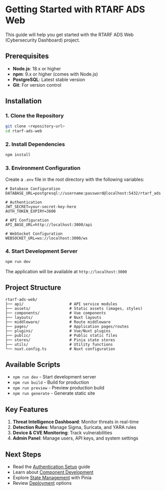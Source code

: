# Getting Started with RTARF ADS Web

This guide will help you get started with the RTARF ADS Web (Cybersecurity Dashboard) project.

## Prerequisites

- **Node.js**: 18.x or higher
- **npm**: 9.x or higher (comes with Node.js)
- **PostgreSQL**: Latest stable version
- **Git**: For version control

## Installation

### 1. Clone the Repository

```bash
git clone <repository-url>
cd rtarf-ads-web
```

### 2. Install Dependencies

```bash
npm install
```

### 3. Environment Configuration

Create a `.env` file in the root directory with the following variables:

```env
# Database Configuration
DATABASE_URL=postgresql://username:password@localhost:5432/rtarf_ads

# Authentication
JWT_SECRET=your-secret-key-here
AUTH_TOKEN_EXPIRY=3600

# API Configuration
API_BASE_URL=http://localhost:3000/api

# WebSocket Configuration
WEBSOCKET_URL=ws://localhost:3000/ws
```

### 4. Start Development Server

```bash
npm run dev
```

The application will be available at `http://localhost:3000`

## Project Structure

```
rtarf-ads-web/
├── api/                    # API service modules
├── assets/                 # Static assets (images, styles)
├── components/             # Vue components
├── layouts/                # Nuxt layouts
├── middleware/             # Route middleware
├── pages/                  # Application pages/routes
├── plugins/                # Vue/Nuxt plugins
├── public/                 # Public static files
├── stores/                 # Pinia state stores
├── utils/                  # Utility functions
└── nuxt.config.ts          # Nuxt configuration

```

## Available Scripts

- `npm run dev` - Start development server
- `npm run build` - Build for production
- `npm run preview` - Preview production build
- `npm run generate` - Generate static site

## Key Features

1. **Threat Intelligence Dashboard**: Monitor threats in real-time
2. **Detection Rules**: Manage Sigma, Suricata, and YARA rules
3. **Device & CVE Monitoring**: Track vulnerabilities
4. **Admin Panel**: Manage users, API keys, and system settings

## Next Steps

- Read the [Authentication Setup](./authentication-setup.md) guide
- Learn about [Component Development](./component-development.md)
- Explore [State Management](./state-management.md) with Pinia
- Review [Deployment](./deployment.md) options
